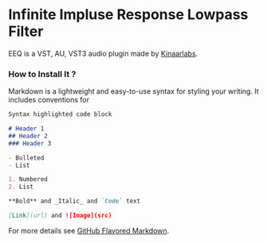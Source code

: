 # Infinite Impluse Response Lowpass Filter

EEQ is a VST, AU, VST3 audio plugin made by [Kinaarlabs](https://github.com/kinaarlabs).

### How to Install It ?

Markdown is a lightweight and easy-to-use syntax for styling your writing. It includes conventions for

```markdown
Syntax highlighted code block

# Header 1
## Header 2
### Header 3

- Bulleted
- List

1. Numbered
2. List

**Bold** and _Italic_ and `Code` text

[Link](url) and ![Image](src)
```

For more details see [GitHub Flavored Markdown](https://guides.github.com/features/mastering-markdown/).
